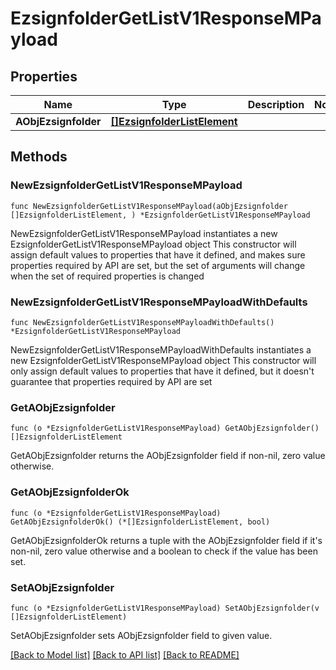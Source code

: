 # EzsignfolderGetListV1ResponseMPayload

## Properties

Name | Type | Description | Notes
------------ | ------------- | ------------- | -------------
**AObjEzsignfolder** | [**[]EzsignfolderListElement**](EzsignfolderListElement.md) |  | 

## Methods

### NewEzsignfolderGetListV1ResponseMPayload

`func NewEzsignfolderGetListV1ResponseMPayload(aObjEzsignfolder []EzsignfolderListElement, ) *EzsignfolderGetListV1ResponseMPayload`

NewEzsignfolderGetListV1ResponseMPayload instantiates a new EzsignfolderGetListV1ResponseMPayload object
This constructor will assign default values to properties that have it defined,
and makes sure properties required by API are set, but the set of arguments
will change when the set of required properties is changed

### NewEzsignfolderGetListV1ResponseMPayloadWithDefaults

`func NewEzsignfolderGetListV1ResponseMPayloadWithDefaults() *EzsignfolderGetListV1ResponseMPayload`

NewEzsignfolderGetListV1ResponseMPayloadWithDefaults instantiates a new EzsignfolderGetListV1ResponseMPayload object
This constructor will only assign default values to properties that have it defined,
but it doesn't guarantee that properties required by API are set

### GetAObjEzsignfolder

`func (o *EzsignfolderGetListV1ResponseMPayload) GetAObjEzsignfolder() []EzsignfolderListElement`

GetAObjEzsignfolder returns the AObjEzsignfolder field if non-nil, zero value otherwise.

### GetAObjEzsignfolderOk

`func (o *EzsignfolderGetListV1ResponseMPayload) GetAObjEzsignfolderOk() (*[]EzsignfolderListElement, bool)`

GetAObjEzsignfolderOk returns a tuple with the AObjEzsignfolder field if it's non-nil, zero value otherwise
and a boolean to check if the value has been set.

### SetAObjEzsignfolder

`func (o *EzsignfolderGetListV1ResponseMPayload) SetAObjEzsignfolder(v []EzsignfolderListElement)`

SetAObjEzsignfolder sets AObjEzsignfolder field to given value.



[[Back to Model list]](../README.md#documentation-for-models) [[Back to API list]](../README.md#documentation-for-api-endpoints) [[Back to README]](../README.md)



